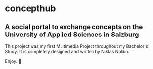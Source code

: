 # concepthub
## A social portal to exchange concepts on the University of Applied Sciences in Salzburg

This project was my first Multimedia Project throughout my Bachelor's Study. It is completely designed and written by Niklas Noldin.

Enjoy.
🚀
